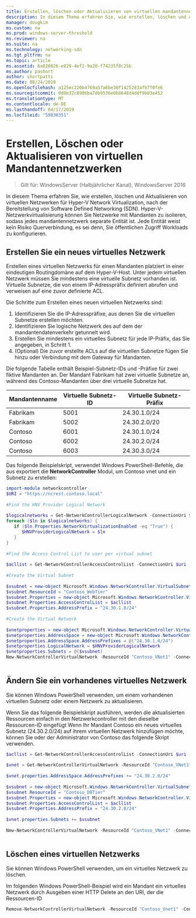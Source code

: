 ```yaml
---
title: Erstellen, löschen oder Aktualisieren von virtuellen mandantennetzwerk
description: In diesem Thema erfahren Sie, wie erstellen, löschen und Aktualisieren von virtuellen Netzwerken für Hyper-V Network Virtualization, nach der Bereitstellung von Software Defined Networking (SDN). Hyper-V-Netzwerkvirtualisierung können Sie Netzwerke mit Mandanten zu isolieren, sodass jedes mandantennetzwerk separate Entität ist. Jede Entität weist kein Risiko Querverbindung, es sei denn, Sie öffentlichen Zugriff Workloads zu konfigurieren.
manager: dougkim
ms.custom: na
ms.prod: windows-server-threshold
ms.reviewer: na
ms.suite: na
ms.technology: networking-sdn
ms.tgt_pltfrm: na
ms.topic: article
ms.assetid: 6a820826-e829-4ef2-9a20-f74235f8c25b
ms.author: pashort
author: shortpatti
ms.date: 08/24/2018
ms.openlocfilehash: a125ec220b4769a57a6be30f1425283afb7f0fe6
ms.sourcegitcommit: 0d0b32c8986ba7db9536e0b8648d4ddf9b03e452
ms.translationtype: MT
ms.contentlocale: de-DE
ms.lasthandoff: 04/17/2019
ms.locfileid: "59838351"
---
```

# <a name="create-delete-or-update-tenant-virtual-networks"></a>Erstellen, Löschen oder Aktualisieren von virtuellen Mandantennetzwerken

>Gilt für: WindowsServer (Halbjährlicher Kanal), WindowsServer 2016

In diesem Thema erfahren Sie, wie erstellen, löschen und Aktualisieren von virtuellen Netzwerken für Hyper-V Network Virtualization, nach der Bereitstellung von Software Defined Networking (SDN). Hyper-V-Netzwerkvirtualisierung können Sie Netzwerke mit Mandanten zu isolieren, sodass jedes mandantennetzwerk separate Entität ist. Jede Entität weist kein Risiko Querverbindung, es sei denn, Sie öffentlichen Zugriff Workloads zu konfigurieren.   
  
## <a name="create-a-new-virtual-network"></a>Erstellen Sie ein neues virtuelles Netzwerk  
Erstellen eines virtuellen Netzwerks für einen Mandanten platziert in einer eindeutigen Routingdomäne auf dem Hyper-V-Host. Unter jedem virtuellen Netzwerk müssen Sie mindestens eine virtuelle Subnetz vorhanden ist. Virtuelle Subnetze, die von einem IP-Adresspräfix definiert abrufen und verweisen auf eine zuvor definierte ACL.  

Die Schritte zum Erstellen eines neuen virtuellen Netzwerks sind:

1. Identifizieren Sie die IP-Adresspräfixe, aus denen Sie die virtuellen Subnetze erstellen möchten.   
2. Identifizieren Sie logische Netzwerk des auf dem der mandantendatenverkehr getunnelt wird.   
3. Erstellen Sie mindestens ein virtuelles Subnetz für jede IP-Präfix, das Sie angegeben, in Schritt 1. 
4. (Optional) Die zuvor erstellte ACLs auf die virtuellen Subnetze fügen Sie hinzu oder Verbindung mit dem Gateway für Mandanten. 

Die folgende Tabelle enthält Beispiel-Subnetz-IDs und -Präfixe für zwei fiktive Mandanten an. Der Mandant Fabrikam hat zwei virtuelle Subnetze an, während des Contoso-Mandanten über drei virtuelle Subnetze hat.  
 
  
Mandantenname  |Virtuelle Subnetz-ID  |Virtuelle Subnetz-Präfix    
---------|---------|---------  
Fabrikam    |5001         |24.30.1.0/24           
Fabrikam     |5002         | 24.30.2.0/20          
Contoso    |6001         |  24.30.1.0/24         
Contoso    | 6002        |  24.30.2.0/24         
Contoso     | 6003        | 24.30.3.0/24          
  
Das folgende Beispielskript, verwendet Windows PowerShell-Befehle, die aus exportiert die **NetworkController** Modul, um Contoso vnet und ein Subnetz zu erstellen:   
  
```Powershell  
import-module networkcontroller  
$URI = "https://ncrest.contoso.local"  
  
#Find the HNV Provider Logical Network  
  
$logicalnetworks = Get-NetworkControllerLogicalNetwork -ConnectionUri $uri  
foreach ($ln in $logicalnetworks) {  
   if ($ln.Properties.NetworkVirtualizationEnabled -eq "True") {  
      $HNVProviderLogicalNetwork = $ln  
   }  
}   
  
#Find the Access Control List to user per virtual subnet  
  
$acllist = Get-NetworkControllerAccessControlList -ConnectionUri $uri -ResourceId "AllowAll"  
  
#Create the Virtual Subnet  
  
$vsubnet = new-object Microsoft.Windows.NetworkController.VirtualSubnet  
$vsubnet.ResourceId = "Contoso_WebTier"  
$vsubnet.Properties = new-object Microsoft.Windows.NetworkController.VirtualSubnetProperties  
$vsubnet.Properties.AccessControlList = $acllist  
$vsubnet.Properties.AddressPrefix = "24.30.1.0/24"  
  
#Create the Virtual Network  
  
$vnetproperties = new-object Microsoft.Windows.NetworkController.VirtualNetworkProperties  
$vnetproperties.AddressSpace = new-object Microsoft.Windows.NetworkController.AddressSpace  
$vnetproperties.AddressSpace.AddressPrefixes = @("24.30.1.0/24")  
$vnetproperties.LogicalNetwork = $HNVProviderLogicalNetwork  
$vnetproperties.Subnets = @($vsubnet)  
New-NetworkControllerVirtualNetwork -ResourceId "Contoso_VNet1" -ConnectionUri $uri -Properties $vnetproperties  
  
```  
  
## <a name="modify-an-existing-virtual-network"></a>Ändern Sie ein vorhandenes virtuelles Netzwerk  
Sie können Windows PowerShell verwenden, um einem vorhandenen virtuellen Subnetz oder einem Netzwerk zu aktualisieren.   
  
Wenn Sie das folgende Beispielskript ausführen, werden die aktualisierten Ressourcen einfach in den Netzwerkcontroller mit den dieselbe Ressourcen-ID eingefügt Wenn Ihr Mandant Contoso ein neues virtuelles Subnetz (24.30.2.0/24) auf ihrem virtuellen Netzwerk hinzufügen möchte, können Sie oder der Administrator von Contoso das folgende Skript verwenden.  
  
```PowerShell  
$acllist = Get-NetworkControllerAccessControlList -ConnectionUri $uri -ResourceId "AllowAll"  
  
$vnet = Get-NetworkControllerVirtualNetwork -ResourceId "Contoso_VNet1" -ConnectionUri $uri  
  
$vnet.properties.AddressSpace.AddressPrefixes += "24.30.2.0/24"  
  
$vsubnet = new-object Microsoft.Windows.NetworkController.VirtualSubnet  
$vsubnet.ResourceId = "Contoso_DBTier"  
$vsubnet.Properties = new-object Microsoft.Windows.NetworkController.VirtualSubnetProperties  
$vsubnet.Properties.AccessControlList = $acllist  
$vsubnet.Properties.AddressPrefix = "24.30.2.0/24"  
  
$vnet.properties.Subnets += $vsubnet  
  
New-NetworkControllerVirtualNetwork -ResourceId "Contoso_VNet1" -ConnectionUri $uri -properties $vnet.properties  
  
```  
  
## <a name="delete-a-virtual-network"></a>Löschen eines virtuellen Netzwerks  
  
Sie können Windows PowerShell verwenden, um ein virtuelles Netzwerk zu löschen.  
  
Im folgenden Windows PowerShell-Beispiel wird ein Mandant ein virtuelles Netzwerk durch Ausgeben einer HTTP Delete an den URI, der die Ressourcen-ID  

```PowerShell  
Remove-NetworkControllerVirtualNetwork -ResourceId "Contoso_Vnet1" -ConnectionUri $uri  
```

